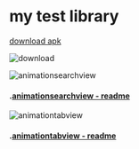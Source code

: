# my test library

[download  apk](http://fir.im/m5t8)


![download](https://github.com/tengbinlive/mtestproject/blob/master/images/download.png)


![animationsearchview](https://github.com/tengbinlive/mtestproject/blob/master/images/demo.gif) 

#### .[animationsearchview - readme](https://github.com/tengbinlive/mtestproject/blob/master/README_ANIMATIONSEARCHVIEW.md) 

![animationtabview](https://github.com/tengbinlive/mtestproject/blob/master/images/demo1.gif) 

#### .[animationtabview - readme](https://github.com/tengbinlive/mtestproject/blob/master/README_ANIMATIONTABVIEW.md) 


